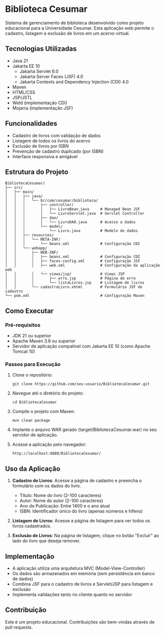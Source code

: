 # Biblioteca Cesumar

Sistema de gerenciamento de biblioteca desenvolvido como projeto educacional para a Universidade Cesumar. Esta aplicação web permite o cadastro, listagem e exclusão de livros em um acervo virtual.

## Tecnologias Utilizadas

- Java 21
- Jakarta EE 10
  - Jakarta Servlet 6.0
  - Jakarta Server Faces (JSF) 4.0
  - Jakarta Contexts and Dependency Injection (CDI) 4.0
- Maven
- HTML/CSS
- JSP/JSTL
- Weld (implementação CDI)
- Mojarra (implementação JSF)

## Funcionalidades

- Cadastro de livros com validação de dados
- Listagem de todos os livros do acervo
- Exclusão de livros por ISBN
- Prevenção de cadastro duplicado (por ISBN)
- Interface responsiva e amigável

## Estrutura do Projeto

```
BibliotecaCesumar/
├── src/
│   ├── main/
│   │   ├── java/
│   │   │   └── br/com/cesumar/biblioteca/
│   │   │       ├── controller/
│   │   │       │   ├── LivroBean.java     # Managed Bean JSF
│   │   │       │   └── LivroServlet.java  # Servlet Controller
│   │   │       ├── dao/
│   │   │       │   └── LivroDAO.java      # Acesso a dados
│   │   │       └── model/
│   │   │           └── Livro.java         # Modelo de dados
│   │   ├── resources/
│   │   │   └── META-INF/
│   │   │       └── beans.xml              # Configuração CDI
│   │   └── webapp/
│   │       ├── WEB-INF/
│   │       │   ├── beans.xml              # Configuração CDI
│   │       │   ├── faces-config.xml       # Configuração JSF
│   │       │   ├── web.xml                # Configuração da aplicação web
│   │       │   └── views/jsp/             # Views JSP
│   │       │       ├── erro.jsp           # Página de erro
│   │       │       └── listaLivros.jsp    # Listagem de livros
│   │       └── cadastroLivro.xhtml        # Formulário JSF de cadastro
└── pom.xml                                # Configuração Maven
```

## Como Executar

### Pré-requisitos

- JDK 21 ou superior
- Apache Maven 3.8 ou superior
- Servidor de aplicação compatível com Jakarta EE 10 (como Apache Tomcat 10)

### Passos para Execução

1. Clone o repositório:
   ```
   git clone https://github.com/seu-usuario/BibliotecaCesumar.git
   ```

2. Navegue até o diretório do projeto:
   ```
   cd BibliotecaCesumar
   ```

3. Compile o projeto com Maven:
   ```
   mvn clean package
   ```

4. Implante o arquivo WAR gerado (target/BibliotecaCesumar.war) no seu servidor de aplicação.

5. Acesse a aplicação pelo navegador:
   ```
   http://localhost:8080/BibliotecaCesumar/
   ```

## Uso da Aplicação

1. **Cadastro de Livros**: Acesse a página de cadastro e preencha o formulário com os dados do livro.
   - Título: Nome do livro (2-100 caracteres)
   - Autor: Nome do autor (2-100 caracteres)
   - Ano de Publicação: Entre 1400 e o ano atual
   - ISBN: Identificador único do livro (apenas números e hífens)

2. **Listagem de Livros**: Acesse a página de listagem para ver todos os livros cadastrados.

3. **Exclusão de Livros**: Na página de listagem, clique no botão "Excluir" ao lado do livro que deseja remover.

## Implementação

- A aplicação utiliza uma arquitetura MVC (Model-View-Controller)
- Os dados são armazenados em memória (sem persistência em banco de dados)
- Combina JSF para o cadastro de livros e Servlet/JSP para listagem e exclusão
- Implementa validações tanto no cliente quanto no servidor

## Contribuição

Este é um projeto educacional. Contribuições são bem-vindas através de pull requests.
